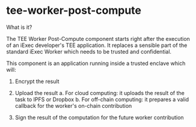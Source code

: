 # tee-worker-post-compute

What is it?

The TEE Worker Post-Compute component starts right after the execution of an iExec developer's TEE application.
It replaces a sensible part of the standard iExec Worker which needs to be trusted and confidential.

This component is an application running inside a trusted enclave which will:

1. Encrypt the result

2. Upload the result
  a. For cloud computing: it uploads the result of the task to IPFS or Dropbox
  b. For off-chain computing: it prepares a valid callback for the worker's on-chain contribution

3. Sign the result of the computation for the future worker contribution
